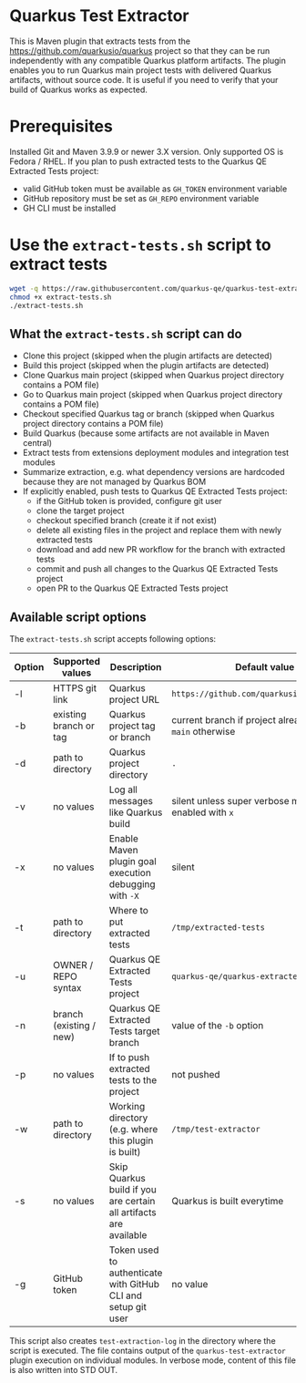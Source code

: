 # Quarkus Test Extractor

This is Maven plugin that extracts tests from the https://github.com/quarkusio/quarkus project so that they can be run independently with any compatible Quarkus platform artifacts.
The plugin enables you to run Quarkus main project tests with delivered Quarkus artifacts, without source code.
It is useful if you need to verify that your build of Quarkus works as expected.

# Prerequisites

Installed Git and Maven 3.9.9 or newer 3.X version. Only supported OS is Fedora / RHEL.
If you plan to push extracted tests to the Quarkus QE Extracted Tests project:
- valid GitHub token must be available as `GH_TOKEN` environment variable
- GitHub repository must be set as `GH_REPO` environment variable
- GH CLI must be installed

# Use the `extract-tests.sh` script to extract tests

```bash
wget -q https://raw.githubusercontent.com/quarkus-qe/quarkus-test-extractor/refs/heads/main/extract-tests.sh
chmod +x extract-tests.sh
./extract-tests.sh
```

## What the `extract-tests.sh` script can do

* Clone this project (skipped when the plugin artifacts are detected)
* Build this project (skipped when the plugin artifacts are detected)
* Clone Quarkus main project (skipped when Quarkus project directory contains a POM file)
* Go to Quarkus main project (skipped when Quarkus project directory contains a POM file)
* Checkout specified Quarkus tag or branch (skipped when Quarkus project directory contains a POM file)
* Build Quarkus (because some artifacts are not available in Maven central)
* Extract tests from extensions deployment modules and integration test modules
* Summarize extraction, e.g. what dependency versions are hardcoded because they are not managed by Quarkus BOM
* If explicitly enabled, push tests to Quarkus QE Extracted Tests project:
  * if the GitHub token is provided, configure git user
  * clone the target project
  * checkout specified branch (create it if not exist)
  * delete all existing files in the project and replace them with newly extracted tests
  * download and add new PR workflow for the branch with extracted tests
  * commit and push all changes to the Quarkus QE Extracted Tests project
  * open PR to the Quarkus QE Extracted Tests project

## Available script options

The `extract-tests.sh` script accepts following options:

| Option | Supported values        | Description                                                       | Default value                                               |
|--------|-------------------------|-------------------------------------------------------------------|-------------------------------------------------------------|
| -l     | HTTPS git link          | Quarkus project URL                                               | `https://github.com/quarkusio/quarkus.git`                  |
| -b     | existing branch or tag  | Quarkus project tag or branch                                     | current branch if project already existed, `main` otherwise |
| -d     | path to directory       | Quarkus project directory                                         | `.`                                                         |
| -v     | no values               | Log all messages like Quarkus build                               | silent unless super verbose mode is enabled with `x`        |
| -x     | no values               | Enable Maven plugin goal execution debugging with `-X`            | silent                                                      |
| -t     | path to directory       | Where to put extracted tests                                      | `/tmp/extracted-tests`                                      |
| -u     | OWNER / REPO syntax     | Quarkus QE Extracted Tests project                                | `quarkus-qe/quarkus-extracted-tests`                        |
| -n     | branch (existing / new) | Quarkus QE Extracted Tests target branch                          | value of the `-b` option                                    |
| -p     | no values               | If to push extracted tests to the project                         | not pushed                                                  |
| -w     | path to directory       | Working directory (e.g. where this plugin is built)               | `/tmp/test-extractor`                                       |
| -s     | no values               | Skip Quarkus build if you are certain all artifacts are available | Quarkus is built everytime                                  |
| -g     | GitHub token            | Token used to authenticate with GitHub CLI and setup git user     | no value                                                    |

This script also creates `test-extraction-log` in the directory where the script is executed.
The file contains output of the `quarkus-test-extractor` plugin execution on individual modules.
In verbose mode, content of this file is also written into STD OUT.
